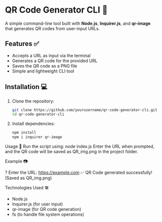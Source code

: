 # QR Code Generator CLI 🚀

A simple command-line tool built with **Node.js**, **Inquirer.js**, and **qr-image** that generates QR codes from user-input URLs.

## Features ✅
- Accepts a URL as input via the terminal  
- Generates a QR code for the provided URL  
- Saves the QR code as a PNG file  
- Simple and lightweight CLI tool  

## Installation 💻
1. Clone the repository:
   ```sh
   git clone https://github.com/yourusername/qr-code-generator-cli.git
   cd qr-code-generator-cli

2. Install dependencies:
   ```sh
   npm install
   npm i inquirer qr-image

Usage 🚀
Run the script using:
    node index.js
Enter the URL when prompted, and the QR code will be saved as QR_img.png in the project folder.

Example 📷

? Enter the URL: https://example.com
✅ QR Code generated successfully! (Saved as QR_img.png)

Technologies Used 🛠
   - Node.js
   - Inquirer.js (for user input)
   - qr-image (for QR code generation)
   - fs (to handle file system operations)
